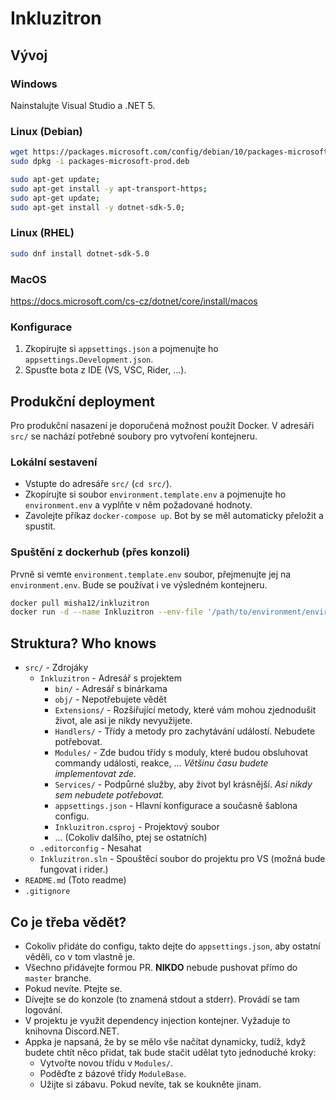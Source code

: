 # Inkluzitron

## Vývoj

### Windows

Nainstalujte Visual Studio a .NET 5.

### Linux (Debian)

```sh
wget https://packages.microsoft.com/config/debian/10/packages-microsoft-prod.deb -O packages-microsoft-prod.deb
sudo dpkg -i packages-microsoft-prod.deb

sudo apt-get update;
sudo apt-get install -y apt-transport-https;
sudo apt-get update;
sudo apt-get install -y dotnet-sdk-5.0;
```

### Linux (RHEL)

```sh
sudo dnf install dotnet-sdk-5.0
```

### MacOS

https://docs.microsoft.com/cs-cz/dotnet/core/install/macos

### Konfigurace

1) Zkopírujte si `appsettings.json` a pojmenujte ho `appsettings.Development.json`.
2) Spusťte bota z IDE (VS, VSC, Rider, ...).

## Produkční deployment

Pro produkční nasazení je doporučená možnost použít Docker. V adresáři `src/` se nachází potřebné soubory pro vytvoření kontejneru.

### Lokální sestavení

- Vstupte do adresáře `src/` (`cd src/`).
- Zkopírujte si soubor `environment.template.env` a pojmenujte ho `environment.env` a vyplňte v něm požadované hodnoty.
- Zavolejte příkaz `docker-compose up`. Bot by se měl automaticky přeložit a spustit.

### Spuštění z dockerhub (přes konzoli)

Prvně si vemte `environment.template.env` soubor, přejmenujte jej na `environment.env`. Bude se používat i ve výsledném kontejneru.

```sh
docker pull misha12/inkluzitron
docker run -d --name Inkluzitron --env-file '/path/to/environment/environment.env' misha12/inkluzitron
```

## Struktura? Who knows

- `src/` - Zdrojáky
  - `Inkluzitron` - Adresář s projektem
    - `bin/` - Adresář s binárkama
    - `obj/` - Nepotřebujete vědět
    - `Extensions/` - Rozšiřující metody, které vám mohou zjednodušit život, ale asi je nikdy nevyužijete.
    - `Handlers/` - Třídy a metody pro zachytávání událostí. Nebudete potřebovat.
    - `Modules/` - Zde budou třídy s moduly, které budou obsluhovat commandy události, reakce, ... *Většinu času budete implementovat zde.*
    - `Services/` - Podpůrné služby, aby život byl krásnější. *Asi nikdy sem nebudete potřebovat.*
    - `appsettings.json` - Hlavní konfigurace a současně šablona configu.
    - `Inkluzitron.csproj` - Projektový soubor
    - ... (Cokoliv dalšího, ptej se ostatních)
  - `.editorconfig` - Nesahat
  - `Inkluzitron.sln` - Spouštěcí soubor do projektu pro VS (možná bude fungovat i rider.)
- `README.md` (Toto readme)
- `.gitignore`

## Co je třeba vědět?

- Cokoliv přidáte do configu, takto dejte do `appsettings.json`, aby ostatní věděli, co v tom vlastně je.
- Všechno přidávejte formou PR. **NIKDO** nebude pushovat přímo do `master` branche.
- Pokud nevíte. Ptejte se.
- Dívejte se do konzole (to znamená stdout a stderr). Provádí se tam logování.
- V projektu je využit dependency injection kontejner. Vyžaduje to knihovna Discord.NET.
- Appka je napsaná, že by se mělo vše načítat dynamicky, tudíž, když budete chtít něco přidat, tak bude stačit udělat tyto jednoduché kroky:
  - Vytvořte novou třídu v `Modules/`.
  - Poděďte z bázové třídy `ModuleBase`.
  - Užijte si zábavu. Pokud nevíte, tak se koukněte jinam.
